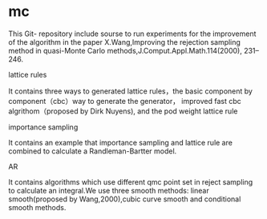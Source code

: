 # mc
This Git- repository include sourse to run experiments  for the improvement of the algorithm in the paper 
X.Wang,Improving the rejection sampling method in quasi-Monte Carlo methods,J.Comput.Appl.Math.114(2000),
231–246.

lattice rules

It contains three ways to generated lattice rules，the basic component by component（cbc）way to generate the generator，
improved fast cbc algrithom（proposed by Dirk Nuyens), and the pod weight lattice rule

importance sampling

It contains an example that importance sampling and lattice rule are combined to calculate a Randleman-Bartter model.

AR

It contains algorithms which use different qmc point set in reject sampling to calculate an integral.We use three smooth
methods: linear smooth(proposed by Wang,2000),cubic curve smooth and conditional smooth methods.

